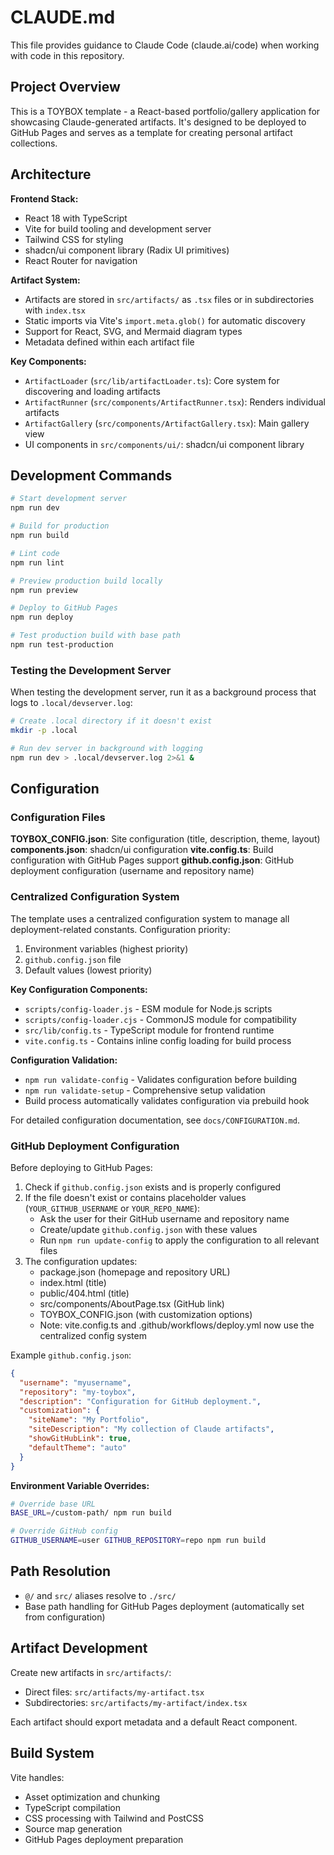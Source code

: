 # CLAUDE.md

This file provides guidance to Claude Code (claude.ai/code) when working with code in this repository.

## Project Overview

This is a TOYBOX template - a React-based portfolio/gallery application for showcasing Claude-generated artifacts. It's designed to be deployed to GitHub Pages and serves as a template for creating personal artifact collections.

## Architecture

**Frontend Stack:**
- React 18 with TypeScript
- Vite for build tooling and development server
- Tailwind CSS for styling
- shadcn/ui component library (Radix UI primitives)
- React Router for navigation

**Artifact System:**
- Artifacts are stored in `src/artifacts/` as `.tsx` files or in subdirectories with `index.tsx`
- Static imports via Vite's `import.meta.glob()` for automatic discovery
- Support for React, SVG, and Mermaid diagram types
- Metadata defined within each artifact file

**Key Components:**
- `ArtifactLoader` (`src/lib/artifactLoader.ts`): Core system for discovering and loading artifacts
- `ArtifactRunner` (`src/components/ArtifactRunner.tsx`): Renders individual artifacts
- `ArtifactGallery` (`src/components/ArtifactGallery.tsx`): Main gallery view
- UI components in `src/components/ui/`: shadcn/ui component library

## Development Commands

```bash
# Start development server
npm run dev

# Build for production
npm run build

# Lint code
npm run lint

# Preview production build locally
npm run preview

# Deploy to GitHub Pages
npm run deploy

# Test production build with base path
npm run test-production
```

### Testing the Development Server

When testing the development server, run it as a background process that logs to `.local/devserver.log`:

```bash
# Create .local directory if it doesn't exist
mkdir -p .local

# Run dev server in background with logging
npm run dev > .local/devserver.log 2>&1 &
```

## Configuration

### Configuration Files

**TOYBOX_CONFIG.json**: Site configuration (title, description, theme, layout)
**components.json**: shadcn/ui configuration
**vite.config.ts**: Build configuration with GitHub Pages support
**github.config.json**: GitHub deployment configuration (username and repository name)

### Centralized Configuration System

The template uses a centralized configuration system to manage all deployment-related constants. Configuration priority:
1. Environment variables (highest priority)
2. `github.config.json` file
3. Default values (lowest priority)

**Key Configuration Components:**
- `scripts/config-loader.js` - ESM module for Node.js scripts
- `scripts/config-loader.cjs` - CommonJS module for compatibility
- `src/lib/config.ts` - TypeScript module for frontend runtime
- `vite.config.ts` - Contains inline config loading for build process

**Configuration Validation:**
- `npm run validate-config` - Validates configuration before building
- `npm run validate-setup` - Comprehensive setup validation
- Build process automatically validates configuration via prebuild hook

For detailed configuration documentation, see `docs/CONFIGURATION.md`.

### GitHub Deployment Configuration

Before deploying to GitHub Pages:

1. Check if `github.config.json` exists and is properly configured
2. If the file doesn't exist or contains placeholder values (`YOUR_GITHUB_USERNAME` or `YOUR_REPO_NAME`):
   - Ask the user for their GitHub username and repository name
   - Create/update `github.config.json` with these values
   - Run `npm run update-config` to apply the configuration to all relevant files
3. The configuration updates:
   - package.json (homepage and repository URL)
   - index.html (title)
   - public/404.html (title)
   - src/components/AboutPage.tsx (GitHub link)
   - TOYBOX_CONFIG.json (with customization options)
   - Note: vite.config.ts and .github/workflows/deploy.yml now use the centralized config system

Example `github.config.json`:
```json
{
  "username": "myusername",
  "repository": "my-toybox",
  "description": "Configuration for GitHub deployment.",
  "customization": {
    "siteName": "My Portfolio",
    "siteDescription": "My collection of Claude artifacts",
    "showGitHubLink": true,
    "defaultTheme": "auto"
  }
}
```

**Environment Variable Overrides:**
```bash
# Override base URL
BASE_URL=/custom-path/ npm run build

# Override GitHub config
GITHUB_USERNAME=user GITHUB_REPOSITORY=repo npm run build
```

## Path Resolution

- `@/` and `src/` aliases resolve to `./src/`
- Base path handling for GitHub Pages deployment (automatically set from configuration)

## Artifact Development

Create new artifacts in `src/artifacts/`:
- Direct files: `src/artifacts/my-artifact.tsx`
- Subdirectories: `src/artifacts/my-artifact/index.tsx`

Each artifact should export metadata and a default React component.

## Build System

Vite handles:
- Asset optimization and chunking
- TypeScript compilation
- CSS processing with Tailwind and PostCSS
- Source map generation
- GitHub Pages deployment preparation